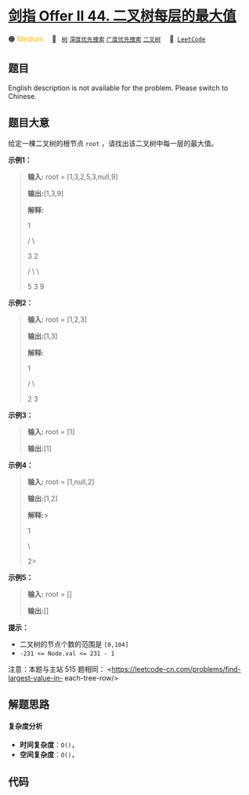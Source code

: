 # [剑指 Offer II 44. 二叉树每层的最大值](https://leetcode.cn/problems/hPov7L)

🟠 <font color=#ffb800>Medium</font>&emsp; 🔖&ensp; [`树`](/outline/tag/tree.md) [`深度优先搜索`](/outline/tag/depth-first-search.md) [`广度优先搜索`](/outline/tag/breadth-first-search.md) [`二叉树`](/outline/tag/binary-tree.md)&emsp; 🔗&ensp;[`LeetCode`](https://leetcode.cn/problems/hPov7L)

## 题目

English description is not available for the problem. Please switch to
Chinese.


## 题目大意

给定一棵二叉树的根节点 `root` ，请找出该二叉树中每一层的最大值。



**示例1：**

> 
> 
> 
> 
> 
> **输入:** root = [1,3,2,5,3,null,9]
> 
> **输出:**[1,3,9]
> 
> **解释:**
> 
> > 
> > 
>   1
> 
> > 
> > 
>  / \
> 
> > 
> > 
> 3   2
> 
> > 
>    / \   \  
> 
> > 
>   5   3   9 
> 
> 

**示例2：**

> 
> 
> 
> 
> 
> **输入:** root = [1,2,3]
> 
> **输出:**[1,3]
> 
> **解释:**
> 
> > 
> > 
>   1
> 
> > 
> > 
>  / \
> 
> > 
> > 
> 2   3
> 
> 

**示例3：**

> 
> 
> 
> 
> 
> **输入:** root = [1]
> 
> **输出:**[1]
> 
> 

**示例4：**

> 
> 
> 
> 
> 
> **输入:** root = [1,null,2]
> 
> **输出:**[1,2]
> 
> **解释:**> 
>   
> 
> > 
> > 
>    1 
> 
> > 
> > 
> > 
> \
> 
> > 
> > 
> > 
>  2> 
>  
> 
> 

**示例5：**

> 
> 
> 
> 
> 
> **输入:** root = []
> 
> **输出:**[]
> 
> 



**提示：**

  * 二叉树的节点个数的范围是 `[0,104]`
  * `-231 <= Node.val <= 231 - 1`



注意：本题与主站 515 题相同： <https://leetcode-cn.com/problems/find-largest-value-in-
each-tree-row/>


## 解题思路

#### 复杂度分析

- **时间复杂度**：`O()`，
- **空间复杂度**：`O()`，

## 代码

```javascript

```